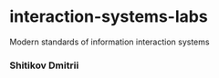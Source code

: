 # interaction-systems-labs
Modern standards of information interaction systems

### Shitikov Dmitrii